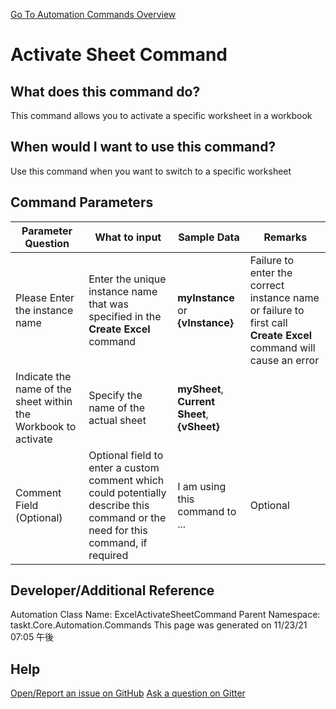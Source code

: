 <!--TITLE: Activate Sheet Command -->
<!-- SUBTITLE: a command in the Excel Commands group. -->
[Go To Automation Commands Overview](/automation-commands.md)


# Activate Sheet Command


## What does this command do?
This command allows you to activate a specific worksheet in a workbook


## When would I want to use this command?
Use this command when you want to switch to a specific worksheet


## Command Parameters
| Parameter Question   	| What to input  	|  Sample Data 	| Remarks  	|
| ---                    | ---               | ---           | ---       |
|Please Enter the instance name|Enter the unique instance name that was specified in the **Create Excel** command|**myInstance** or **{vInstance}**|Failure to enter the correct instance name or failure to first call **Create Excel** command will cause an error|
|Indicate the name of the sheet within the Workbook to activate|Specify the name of the actual sheet|**mySheet**, **Current Sheet**, **{vSheet}**||
|Comment Field (Optional)|Optional field to enter a custom comment which could potentially describe this command or the need for this command, if required|I am using this command to ...|Optional|








## Developer/Additional Reference
Automation Class Name: ExcelActivateSheetCommand
Parent Namespace: taskt.Core.Automation.Commands
This page was generated on 11/23/21 07:05 午後


## Help
[Open/Report an issue on GitHub](https://github.com/saucepleez/taskt/issues/new)
[Ask a question on Gitter](https://gitter.im/taskt-rpa/Lobby)
